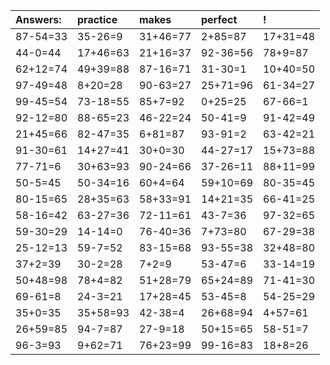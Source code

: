 | Answers: | practice | makes | perfect | ! |
| :--- | :--- | :--- | :--- | :--- |
| 87-54=33 | 35-26=9 | 31+46=77 | 2+85=87 | 17+31=48 | 
| 44-0=44 | 17+46=63 | 21+16=37 | 92-36=56 | 78+9=87 | 
| 62+12=74 | 49+39=88 | 87-16=71 | 31-30=1 | 10+40=50 | 
| 97-49=48 | 8+20=28 | 90-63=27 | 25+71=96 | 61-34=27 | 
| 99-45=54 | 73-18=55 | 85+7=92 | 0+25=25 | 67-66=1 | 
| 92-12=80 | 88-65=23 | 46-22=24 | 50-41=9 | 91-42=49 | 
| 21+45=66 | 82-47=35 | 6+81=87 | 93-91=2 | 63-42=21 | 
| 91-30=61 | 14+27=41 | 30+0=30 | 44-27=17 | 15+73=88 | 
| 77-71=6 | 30+63=93 | 90-24=66 | 37-26=11 | 88+11=99 | 
| 50-5=45 | 50-34=16 | 60+4=64 | 59+10=69 | 80-35=45 | 
| 80-15=65 | 28+35=63 | 58+33=91 | 14+21=35 | 66-41=25 | 
| 58-16=42 | 63-27=36 | 72-11=61 | 43-7=36 | 97-32=65 | 
| 59-30=29 | 14-14=0 | 76-40=36 | 7+73=80 | 67-29=38 | 
| 25-12=13 | 59-7=52 | 83-15=68 | 93-55=38 | 32+48=80 | 
| 37+2=39 | 30-2=28 | 7+2=9 | 53-47=6 | 33-14=19 | 
| 50+48=98 | 78+4=82 | 51+28=79 | 65+24=89 | 71-41=30 | 
| 69-61=8 | 24-3=21 | 17+28=45 | 53-45=8 | 54-25=29 | 
| 35+0=35 | 35+58=93 | 42-38=4 | 26+68=94 | 4+57=61 | 
| 26+59=85 | 94-7=87 | 27-9=18 | 50+15=65 | 58-51=7 | 
| 96-3=93 | 9+62=71 | 76+23=99 | 99-16=83 | 18+8=26 | 
